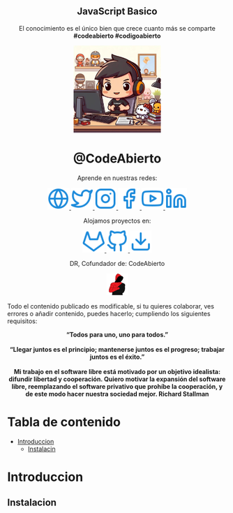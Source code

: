 <div align="center">
  <h2>JavaScript Basico</h2>
  <p>El conocimiento es el único bien que crece cuanto más se comparte <b>#codeabierto #codigoabierto</b></p>
</div>

<div align="center">
  <a href="#" target="_blank">
    <img src="assets/images/logo.jpg" width="200">
  </a>
  <h1>@CodeAbierto</h1>
</div>

<div align="center">
  <p>Aprende en nuestras redes:</p>
  <a href="#" target="_blank">
    <img src="assets/images/globe.svg" width="50">
  </a>
  <a href="https://twitter.com/codeabierto" target="_blank">
    <img src="assets/images/twitter.svg" width="50">
  </a>
  <a href="https://instagram.com/codeabierto" target="_blank">
    <img src="assets/images/instagram.svg" width="50">
  </a>
  <a href="https://www.facebook.com/codeabierto/" target="_blank">
    <img src="assets/images/facebook.svg" width="50">
  </a>
  <a href="https://youtube.com/@codeabierto" target="_blank">
    <img src="assets/images/youtube.svg" width="50">
  </a>
  <a href="https://linkedin.com/company/codeabierto" target="_blank">
    <img src="assets/images/linkedin.svg" width="50">
  </a>
</div>

<div align="center">
  <p>Alojamos proyectos en:</p>
  <a href="https://gitlab.com/codeabierto" target="_blank">
    <img src="assets/images/gitlab.svg" width="50">
  </a>
  <a href="https://github.com/codeabierto" target="_blank">
    <img src="assets/images/github.svg" width="50">
  </a>
    <a href="https://drive.google.com/drive/folders/1uHOoUbx83PSKySfbxBOqwlthUA6ofHYP?usp=sharing" target="_blank">
      <img src="assets/images/download.svg" width="50">
  </a>
</div>

<div align="center">
  <p>DR, Cofundador de: CodeAbierto</p>
  <a href="https://twitter.com/soyceros" target="_blank">
    <img src="assets/images/cofundador.png" width="50">
  </a>
</div>

Todo el contenido publicado es modificable, si tu quieres colaborar, ves errores o añadir contenido, puedes hacerlo; cumpliendo los siguientes requisitos:

<div align="center">
  <b>“Todos para uno, uno para todos.”</b>
</div>
<br>
<div align="center">
  <b>“Llegar juntos es el principio; mantenerse juntos es el progreso; trabajar juntos es el éxito.”</b>
</div>
<br>

<div align="center">
  <b>Mi trabajo en el software libre está motivado por un objetivo idealista: difundir libertad y cooperación. Quiero motivar la expansión del software libre, reemplazando el software privativo que prohíbe la cooperación, y de este modo hacer nuestra sociedad mejor. Richard Stallman</b>
</div>

# Tabla de contenido
- [Introduccion](#Introduccion)
    - [Instalacin](#Instalacion)
    
# <a name="Introduccion">Introduccion</a>
## <a name="Instalacion">Instalacion</a>

```sh
```